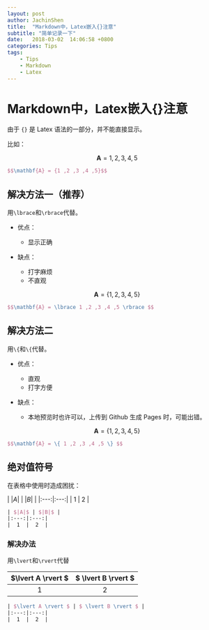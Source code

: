 ```yaml
---
layout: post
author: JachinShen
title:  "Markdown中，Latex嵌入{}注意"
subtitle: "简单记录一下"
date:   2018-03-02  14:06:58 +0800
categories: Tips
tags: 
    - Tips
    - Markdown
    - Latex
---
```

# Markdown中，Latex嵌入{}注意

由于 `{}` 是 Latex 语法的一部分，并不能直接显示。

比如：

$$\mathbf{A} = {1 ,2 ,3 ,4 ,5}$$

```latex
$$\mathbf{A} = {1 ,2 ,3 ,4 ,5}$$
```

## 解决方法一（推荐）

用`\lbrace`和`\rbrace`代替。

- 优点：
  - 显示正确

- 缺点：
  - 打字麻烦
  - 不直观

$$\mathbf{A} = \lbrace 1 ,2 ,3 ,4 ,5 \rbrace $$

```latex
$$\mathbf{A} = \lbrace 1 ,2 ,3 ,4 ,5 \rbrace $$
```

## 解决方法二

用`\{`和`\{`代替。

- 优点：
  - 直观
  - 打字方便

- 缺点：
  - 本地预览时也许可以，上传到 Github 生成 Pages 时，可能出错。

$$\mathbf{A} = \{ 1 ,2 ,3 ,4 ,5 \} $$

```latex
$$\mathbf{A} = \{ 1 ,2 ,3 ,4 ,5 \} $$
```

## 绝对值符号

在表格中使用时造成困扰：

| $|A|$ | $|B|$ |
|:---:|:---:|
|  1  |  2  |

```latex
| $|A|$ | $|B|$ |
|:---:|:---:|
|  1  |  2  |
```

### 解决办法

用`\lvert`和`\rvert`代替

| $\lvert A \rvert $ | $ \lvert B \rvert $ |
|:---:|:---:|
|  1  |  2  |

```latex
| $\lvert A \rvert $ | $ \lvert B \rvert $ |
|:---:|:---:|
|  1  |  2  |
```

